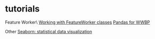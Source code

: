 # tutorials

Feature Worker\\
[Working with FeatureWorker classes](http://wiki.wwbp.org/pmwiki.php/Tutorials/WorkingWithClasses)
[Pandas for WWBP](http://wiki.wwbp.org/pmwiki.php/Tutorials/PandasForWWBP)

Other
[Seaborn: statistical data visualization](https://stanford.edu/~mwaskom/software/seaborn/)
